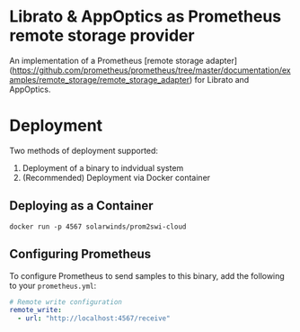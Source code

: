 # Librato & AppOptics as Prometheus remote storage provider
An implementation of a Prometheus [remote storage adapter] (https://github.com/prometheus/prometheus/tree/master/documentation/examples/remote_storage/remote_storage_adapter) for Librato and AppOptics.
# Deployment
Two methods of deployment supported:
1. Deployment of a binary to indvidual system
1. (Recommended) Deployment via Docker container

## Deploying as a Container
```docker run -p 4567 solarwinds/prom2swi-cloud```

## Configuring Prometheus

To configure Prometheus to send samples to this binary, add the following to your `prometheus.yml`:

```yaml
# Remote write configuration
remote_write:
  - url: "http://localhost:4567/receive"
